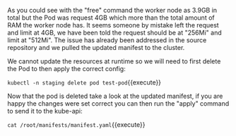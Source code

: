 As you could see with the "free" command the worker node as 3.9GB in total but the Pod was request 4GB which more than the total amount of RAM the worker node has. It seems someone by mistake left the request and limit at 4GB, we have been told the request should be at "256Mi" and limit at "512Mi". The issue has already been addressed in the source repository and we pulled the updated manifest to the cluster.

We cannot update the resources at runtime so we will need to first delete the Pod to then apply the correct config:

`kubectl -n staging delete pod test-pod`{{execute}}

Now that the pod is deleted take a look at the updated manifest, if you are happy the changes were set correct you can then run the "apply" command to send it to the kube-api:

`cat /root/manifests/manifest.yaml`{{execute}}